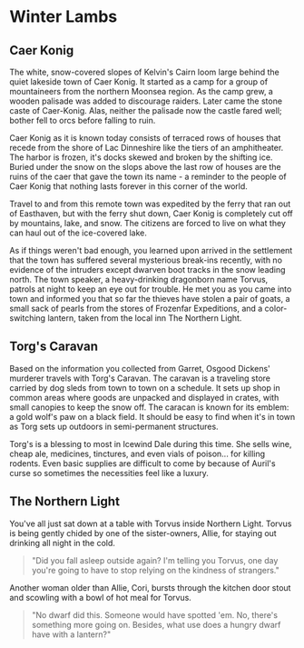 # Winter Lambs

## Caer Konig

The white, snow-covered slopes of Kelvin's Cairn loom large behind the quiet
lakeside town of Caer Konig. It started as a camp for a group of mountaineers
from the northern Moonsea region. As the camp grew, a wooden palisade was added
to discourage raiders. Later came the stone caste of Caer-Konig. Alas, neither
the palisade now the castle fared well; bother fell to orcs before falling to
ruin.

Caer Konig as it is known today consists of terraced rows of houses that recede
from the shore of Lac Dinneshire like the tiers of an amphitheater. The harbor
is frozen, it's docks skewed and broken by the shifting ice. Buried under the
snow on the slops above the last row of houses are the ruins of the caer that
gave the town its name - a reminder to the people of Caer Konig that nothing
lasts forever in this corner of the world.

Travel to and from this remote town was expedited by the ferry that ran out of
Easthaven, but with the ferry shut down, Caer Konig is completely cut off by
mountains, lake, and snow. The citizens are forced to live on what they can haul
out of the ice-covered lake.

As if things weren't bad enough, you learned upon arrived in the settlement that
the town has suffered several mysterious break-ins recently, with no evidence of
the intruders except dwarven boot tracks in the snow leading north. The town
speaker, a heavy-drinking dragonborn name Torvus, patrols at night to keep an
eye out for trouble. He met you as you came into town and informed you that so
far the thieves have stolen a pair of goats, a small sack of pearls from the
stores of Frozenfar Expeditions, and a color-switching lantern, taken from the
local inn The Northern Light.

## Torg's Caravan

Based on the information you collected from Garret, Osgood Dickens' murderer
travels with Torg's Caravan. The caravan is a traveling store carried by dog
sleds from town to town on a schedule. It sets up shop in common areas where
goods are unpacked and displayed in crates, with small canopies to keep the snow
off. The caracan is known for its emblem: a gold wolf's paw on a black field. It
should be easy to find when it's in town as Torg sets up outdoors in
semi-permanent structures.

Torg's is a blessing to most in Icewind Dale during this time. She sells wine,
cheap ale, medicines, tinctures, and even vials of poison... for killing
rodents. Even basic supplies are difficult to come by because of Auril's curse
so sometimes the necessities feel like a luxury.

## The Northern Light

You've all just sat down at a table with Torvus inside Northern Light. Torvus is
being gently chided by one of the sister-owners, Allie, for staying out drinking
all night in the cold.

> "Did you fall asleep outside again? I'm telling you Torvus, one day you're
> going to have to stop relying on the kindness of strangers."

Another woman older than Allie, Cori, bursts through the kitchen door stout and
scowling with a bowl of hot meal for Torvus.

> "No dwarf did this. Someone would have spotted 'em. No, there's something
> more going on. Besides, what use does a hungry dwarf have with a lantern?"
